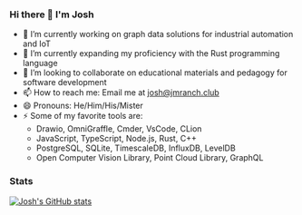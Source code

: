 ### Hi there 👋 I'm Josh

- 🔭 I’m currently working on graph data solutions for industrial automation and IoT
- 🌱 I’m currently expanding my proficiency with the Rust programming language
- 👯 I’m looking to collaborate on educational materials and pedagogy for software development
- 📫 How to reach me: Email me at josh@jmranch.club
- 😄 Pronouns: He/Him/His/Mister
- ⚡ Some of my favorite tools are:
    - Drawio, OmniGraffle, Cmder, VsCode, CLion
    - JavaScript, TypeScript, Node.js, Rust, C++
    - PostgreSQL, SQLite, TimescaleDB, InfluxDB, LevelDB
    - Open Computer Vision Library, Point Cloud Library, GraphQL
    
### Stats

[![Josh's GitHub stats](https://github-readme-stats-iota-lake.vercel.app/api?username=jwbuck&count_private=true&show_icons=true&include_all_commits=true&custom_title=Josh's%20GitHub%20stats)](https://github.com/jwbuck/github-readme-stats/tree/jwbuck-deployment)


<!--
[![Josh's GitHub stats](https://github-readme-stats.vercel.app/api?username=jwbuck&count_private=true&show_icons=true&include_all_commits=true&custom_title=Josh's%20GitHub%20stats)](https://github.com/anuraghazra/github-readme-stats)
-->


<!--
[![Top Langs](https://github-readme-stats.vercel.app/api/top-langs/?username=anuraghazra&langs_count=8)](https://github.com/anuraghazra/github-readme-stats)
-->


<!--
[![Josh's wakatime stats](https://github-readme-stats.vercel.app/api/wakatime?username=jwbuck)](https://github.com/anuraghazra/github-readme-stats)
-->
